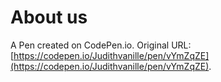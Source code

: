 # About us

A Pen created on CodePen.io. Original URL: [https://codepen.io/Judithvanille/pen/vYmZqZE](https://codepen.io/Judithvanille/pen/vYmZqZE).


